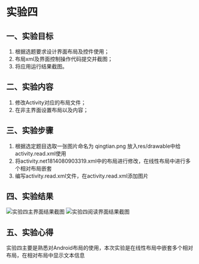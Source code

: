 # 实验四
## 一、实验目标
1. 根据选题要求设计界面布局及控件使用；
2. 布局xml及界面控制操作代码提交并截图；
3. 将应用运行结果截图。

## 二、实验内容
1. 修改Activity对应的布局文件；
2. 在非主界面设置布局以及内容；

## 三、实验步骤
1. 根据选定题目选取一张图片命名为 qingtian.png 放入res/drawable中给activity.read.xml使用
2. 将activity.net1814080903319.xml中的布局进行修改，在线性布局中进行多个相对布局嵌套
3. 编写activity.read.xml文件，在activity.read.xml添加图片

## 四、实验结果
![实验四主界面结果截图](https://raw.githubusercontent.com/Basr-suer/android-labs-2020/master/students/net1814080903319/lab4.1.jpg)
![实验四阅读界面结果截图](https://raw.githubusercontent.com/Basr-suer/android-labs-2020/master/students/net1814080903319/lab4.2.jpg)

## 五、实验心得
实验四主要是熟悉对Android布局的使用，本次实验是在线性布局中嵌套多个相对布局，在相对布局中显示文本信息
